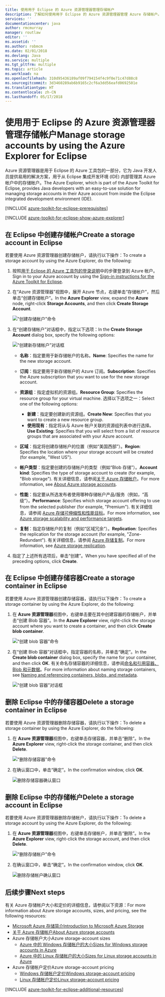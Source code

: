 ```yaml
---
title: 使用用于 Eclipse 的 Azure 资源管理器管理存储帐户
description: 了解如何使用用于 Eclipse 的 Azure 资源管理器管理 Azure 存储帐户。
services: ''
documentationcenter: java
author: rmcmurray
manager: routlaw
editor: ''
ms.assetid: ''
ms.author: robmcm
ms.date: 02/01/2018
ms.devlang: Java
ms.service: multiple
ms.tgt_pltfrm: multiple
ms.topic: article
ms.workload: na
ms.openlocfilehash: 310d95436189af09f794154f4c9f0e71c47d88c8
ms.sourcegitcommit: 3d3460289ab6b9165c2cf6a3dd56eafd0692501e
ms.translationtype: HT
ms.contentlocale: zh-CN
ms.lasthandoff: 05/17/2018
---
```

# <a name="manage-storage-accounts-by-using-the-azure-explorer-for-eclipse"></a><span data-ttu-id="f54d0-103">使用用于 Eclipse 的 Azure 资源管理器管理存储帐户</span><span class="sxs-lookup"><span data-stu-id="f54d0-103">Manage storage accounts by using the Azure Explorer for Eclipse</span></span>

<span data-ttu-id="f54d0-104">Azure 资源管理器是用于 Eclipse 的 Azure 工具包的一部分，它为 Java 开发人员提供易用的解决方案，用于从 Eclipse 集成开发环境 (IDE) 内部管理其 Azure 帐户中的存储帐户。</span><span class="sxs-lookup"><span data-stu-id="f54d0-104">The Azure Explorer, which is part of the Azure Toolkit for Eclipse, provides Java developers with an easy-to-use solution for managing storage accounts in their Azure account from inside the Eclipse integrated development environment (IDE).</span></span>

[!INCLUDE [azure-toolkit-for-eclipse-prerequisites](../includes/azure-toolkit-for-eclipse-prerequisites.md)]

[!INCLUDE [azure-toolkit-for-eclipse-show-azure-explorer](../includes/azure-toolkit-for-eclipse-show-azure-explorer.md)]

## <a name="create-a-storage-account-in-eclipse"></a><span data-ttu-id="f54d0-105">在 Eclipse 中创建存储帐户</span><span class="sxs-lookup"><span data-stu-id="f54d0-105">Create a storage account in Eclipse</span></span>

<span data-ttu-id="f54d0-106">若要使用 Azure 资源管理器创建存储帐户，请执行以下操作：</span><span class="sxs-lookup"><span data-stu-id="f54d0-106">To create a storage account by using the Azure Explorer, do the following:</span></span>

1. <span data-ttu-id="f54d0-107">按照[用于 Eclipse 的 Azure 工具包的登录说明](https://docs.microsoft.com/java/azure/eclipse/azure-toolkit-for-eclipse-sign-in-instructions)中的步骤登录到 Azure 帐户。</span><span class="sxs-lookup"><span data-stu-id="f54d0-107">Sign in to your Azure account by using the [Sign-in instructions for the Azure Toolkit for Eclipse](https://docs.microsoft.com/java/azure/eclipse/azure-toolkit-for-eclipse-sign-in-instructions).</span></span>

1. <span data-ttu-id="f54d0-108">在“Azure 资源管理器”视图中，展开 Azure 节点，右键单击“存储帐户”，然后单击“创建存储帐户”。</span><span class="sxs-lookup"><span data-stu-id="f54d0-108">In the **Azure Explorer** view, expand the **Azure** node, right-click **Storage Accounts**, and then click **Create Storage Account**.</span></span>

   ![“创建存储帐户”命令][CS01]

1. <span data-ttu-id="f54d0-110">在“创建存储帐户”对话框中，指定以下选项：</span><span class="sxs-lookup"><span data-stu-id="f54d0-110">In the **Create Storage Account** dialog box, specify the following options:</span></span>

   ![“创建新存储帐户”对话框][CS02]

   * <span data-ttu-id="f54d0-112">**名称**：指定要用于新存储帐户的名称。</span><span class="sxs-lookup"><span data-stu-id="f54d0-112">**Name**: Specifies the name for the new storage account.</span></span>

   * <span data-ttu-id="f54d0-113">**订阅**：指定要用于新存储帐户的 Azure 订阅。</span><span class="sxs-lookup"><span data-stu-id="f54d0-113">**Subscription**: Specifies the Azure subscription that you want to use for the new storage account.</span></span>

   * <span data-ttu-id="f54d0-114">**资源组**：指定虚拟机的资源组。</span><span class="sxs-lookup"><span data-stu-id="f54d0-114">**Resource Group**: Specifies the resource group for your virtual machine.</span></span> <span data-ttu-id="f54d0-115">选择以下选项之一：</span><span class="sxs-lookup"><span data-stu-id="f54d0-115">Select one of the following options:</span></span>
      * <span data-ttu-id="f54d0-116">**新建**：指定要创建新的资源组。</span><span class="sxs-lookup"><span data-stu-id="f54d0-116">**Create New**: Specifies that you want to create a new resource group.</span></span>
      * <span data-ttu-id="f54d0-117">**使用现有**：指定将从与 Azure 帐户关联的资源组列表中进行选择。</span><span class="sxs-lookup"><span data-stu-id="f54d0-117">**Use Existing**: Specifies that you will select from a list of resource groups that are associated with your Azure account.</span></span>

   * <span data-ttu-id="f54d0-118">**区域**：指定将创建存储帐户的位置（例如“美国西部”）。</span><span class="sxs-lookup"><span data-stu-id="f54d0-118">**Region**: Specifies the location where your storage account will be created (for example, "West US").</span></span>

   * <span data-ttu-id="f54d0-119">**帐户类型**：指定要创建的存储帐户的类型（例如“Blob 存储”）。</span><span class="sxs-lookup"><span data-stu-id="f54d0-119">**Account kind**: Specifies the type of storage account to create (for example, "Blob storage").</span></span> <span data-ttu-id="f54d0-120">有关详细信息，请参阅[关于 Azure 存储帐户]。</span><span class="sxs-lookup"><span data-stu-id="f54d0-120">For more information, see [About Azure storage accounts].</span></span>

   * <span data-ttu-id="f54d0-121">**性能**：指定要从所选发布者使用哪种存储帐户产品/服务（例如，“高级”）。</span><span class="sxs-lookup"><span data-stu-id="f54d0-121">**Performance**: Specifies which storage account offering to use from the selected publisher (for example, "Premium").</span></span> <span data-ttu-id="f54d0-122">有关详细信息，请参阅 [Azure 存储可伸缩性和性能目标]。</span><span class="sxs-lookup"><span data-stu-id="f54d0-122">For more information, see [Azure storage scalability and performance targets].</span></span>

   * <span data-ttu-id="f54d0-123">**复制**：指定存储帐户的复制（例如“区域冗余”）。</span><span class="sxs-lookup"><span data-stu-id="f54d0-123">**Replication**: Specifies the replication for the storage account (for example, "Zone-Redundant").</span></span> <span data-ttu-id="f54d0-124">有关详细信息，请参阅 [Azure 存储复制]。</span><span class="sxs-lookup"><span data-stu-id="f54d0-124">For more information, see [Azure storage replication].</span></span>

1. <span data-ttu-id="f54d0-125">指定了上述所有选项后，单击“创建”。</span><span class="sxs-lookup"><span data-stu-id="f54d0-125">When you have specified all of the preceding options, click **Create**.</span></span>

## <a name="create-a-storage-container-in-eclipse"></a><span data-ttu-id="f54d0-126">在 Eclipse 中创建存储容器</span><span class="sxs-lookup"><span data-stu-id="f54d0-126">Create a storage container in Eclipse</span></span>

<span data-ttu-id="f54d0-127">若要使用 Azure 资源管理器创建存储容器，请执行以下操作：</span><span class="sxs-lookup"><span data-stu-id="f54d0-127">To create a storage container by using the Azure Explorer, do the following:</span></span>

1. <span data-ttu-id="f54d0-128">在 **Azure 资源管理器**视图中，右键单击要在其中创建容器的存储帐户，并单击“创建 Blob 容器”。</span><span class="sxs-lookup"><span data-stu-id="f54d0-128">In the **Azure Explorer** view, right-click the storage account where you want to create a container, and then click **Create blob container**.</span></span>

   ![“创建 blob 容器”命令][CC01]

1. <span data-ttu-id="f54d0-130">在“创建 Blob 容器”对话框中，指定容器的名称，并单击“确定”。</span><span class="sxs-lookup"><span data-stu-id="f54d0-130">In the **Create blob container** dialog box, specify the name for your container, and then click **OK**.</span></span> <span data-ttu-id="f54d0-131">有关命名存储容器的详细信息，请参阅[命名和引用容器、Blob 和元数据]。</span><span class="sxs-lookup"><span data-stu-id="f54d0-131">For more information about naming storage containers, see [Naming and referencing containers, blobs, and metadata].</span></span>

   ![“创建 blob 容器”对话框][CC02]

## <a name="delete-a-storage-container-in-eclipse"></a><span data-ttu-id="f54d0-133">删除 Eclipse 中的存储容器</span><span class="sxs-lookup"><span data-stu-id="f54d0-133">Delete a storage container in Eclipse</span></span>

<span data-ttu-id="f54d0-134">若要使用 Azure 资源管理器删除存储容器，请执行以下操作：</span><span class="sxs-lookup"><span data-stu-id="f54d0-134">To delete a storage container by using the Azure Explorer, do the following:</span></span>

1. <span data-ttu-id="f54d0-135">在 **Azure 资源管理器**视图中，右键单击存储容器，并单击“删除”。</span><span class="sxs-lookup"><span data-stu-id="f54d0-135">In the **Azure Explorer** view, right-click the storage container, and then click **Delete**.</span></span>

   ![“删除存储容器”命令][DC01]

1. <span data-ttu-id="f54d0-137">在确认窗口中，单击“确定”。</span><span class="sxs-lookup"><span data-stu-id="f54d0-137">In the confirmation window, click **OK**.</span></span>

   ![删除存储容器确认窗口][DC02]

## <a name="delete-a-storage-account-in-eclipse"></a><span data-ttu-id="f54d0-139">删除 Eclipse 中的存储帐户</span><span class="sxs-lookup"><span data-stu-id="f54d0-139">Delete a storage account in Eclipse</span></span>

<span data-ttu-id="f54d0-140">若要使用 Azure 资源管理器删除存储帐户，请执行以下操作：</span><span class="sxs-lookup"><span data-stu-id="f54d0-140">To delete a storage account by using the Azure Explorer, do the following:</span></span>

1. <span data-ttu-id="f54d0-141">在 **Azure 资源管理器**视图中，右键单击存储帐户，并单击“删除”。</span><span class="sxs-lookup"><span data-stu-id="f54d0-141">In the **Azure Explorer** view, right-click the storage account, and then click **Delete**.</span></span>

   ![“删除存储帐户”命令][DS01]

1. <span data-ttu-id="f54d0-143">在确认窗口中，单击“确定”。</span><span class="sxs-lookup"><span data-stu-id="f54d0-143">In the confirmation window, click **OK**.</span></span>

   ![删除存储帐户确认窗口][DS02]

## <a name="next-steps"></a><span data-ttu-id="f54d0-145">后续步骤</span><span class="sxs-lookup"><span data-stu-id="f54d0-145">Next steps</span></span>

<span data-ttu-id="f54d0-146">有关 Azure 存储帐户大小和定价的详细信息，请参阅以下资源：</span><span class="sxs-lookup"><span data-stu-id="f54d0-146">For more information about Azure storage accounts, sizes, and pricing, see the following resources:</span></span>

* <span data-ttu-id="f54d0-147">[Microsoft Azure 存储简介]</span><span class="sxs-lookup"><span data-stu-id="f54d0-147">[Introduction to Microsoft Azure Storage]</span></span>
* <span data-ttu-id="f54d0-148">[关于 Azure 存储帐户]</span><span class="sxs-lookup"><span data-stu-id="f54d0-148">[About Azure storage accounts]</span></span>
* <span data-ttu-id="f54d0-149">Azure 存储帐户大小</span><span class="sxs-lookup"><span data-stu-id="f54d0-149">Azure storage-account sizes</span></span>
  * <span data-ttu-id="f54d0-150">[Azure 中的 Windows 存储帐户的大小]</span><span class="sxs-lookup"><span data-stu-id="f54d0-150">[Sizes for Windows storage accounts in Azure]</span></span>
  * <span data-ttu-id="f54d0-151">[Azure 中的 Linux 存储帐户的大小]</span><span class="sxs-lookup"><span data-stu-id="f54d0-151">[Sizes for Linux storage accounts in Azure]</span></span>
* <span data-ttu-id="f54d0-152">Azure 存储帐户定价</span><span class="sxs-lookup"><span data-stu-id="f54d0-152">Azure storage-account pricing</span></span>
  * <span data-ttu-id="f54d0-153">[Windows 存储帐户定价]</span><span class="sxs-lookup"><span data-stu-id="f54d0-153">[Windows storage-account pricing]</span></span>
  * <span data-ttu-id="f54d0-154">[Linux 存储帐户定价]</span><span class="sxs-lookup"><span data-stu-id="f54d0-154">[Linux storage-account pricing]</span></span>

[!INCLUDE [azure-toolkit-for-eclipse-additional-resources](../includes/azure-toolkit-for-eclipse-additional-resources.md)]

<!-- URL List -->

[Microsoft Azure 存储简介]: /azure/storage/storage-introduction
[Introduction to Microsoft Azure Storage]: /azure/storage/storage-introduction
[关于 Azure 存储帐户]: /azure/storage/storage-create-storage-account
[About Azure storage accounts]: /azure/storage/storage-create-storage-account
[Azure 存储复制]: /azure/storage/storage-redundancy
[Azure storage replication]: /azure/storage/storage-redundancy
[Azure 存储可伸缩性和性能目标]: /azure/storage/storage-scalability-targets
[Azure storage scalability and Performance Targets]: /azure/storage/storage-scalability-targets
[命名和引用容器、Blob 和元数据]: http://go.microsoft.com/fwlink/?LinkId=255555
[Naming and referencing containers, blobs, and metadata]: http://go.microsoft.com/fwlink/?LinkId=255555

[Azure 中的 Windows 存储帐户的大小]: /azure/virtual-machines/virtual-machines-windows-sizes
[Sizes for Windows storage accounts in Azure]: /azure/virtual-machines/virtual-machines-windows-sizes
[Azure 中的 Linux 存储帐户的大小]: /azure/virtual-machines/virtual-machines-linux-sizes
[Sizes for Linux storage accounts in Azure]: /azure/virtual-machines/virtual-machines-linux-sizes
[Windows 存储帐户定价]: /pricing/details/virtual-machines/windows/
[Windows storage-account pricing]: /pricing/details/virtual-machines/windows/
[Linux 存储帐户定价]: /pricing/details/virtual-machines/linux/
[Linux storage-account pricing]: /pricing/details/virtual-machines/linux/

<!-- IMG List -->

[CS01]: media/azure-toolkit-for-eclipse-managing-storage-accounts-using-azure-explorer/CS01.png
[CS02]: media/azure-toolkit-for-eclipse-managing-storage-accounts-using-azure-explorer/CS02.png
[CC01]: media/azure-toolkit-for-eclipse-managing-storage-accounts-using-azure-explorer/CC01.png
[CC02]: media/azure-toolkit-for-eclipse-managing-storage-accounts-using-azure-explorer/CC02.png

[DS01]: media/azure-toolkit-for-eclipse-managing-storage-accounts-using-azure-explorer/DS01.png
[DS02]: media/azure-toolkit-for-eclipse-managing-storage-accounts-using-azure-explorer/DS02.png
[DC01]: media/azure-toolkit-for-eclipse-managing-storage-accounts-using-azure-explorer/DC01.png
[DC02]: media/azure-toolkit-for-eclipse-managing-storage-accounts-using-azure-explorer/DC02.png
